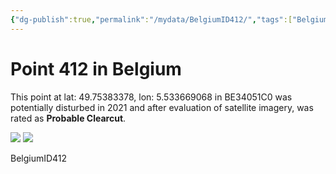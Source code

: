 ```yaml
---
{"dg-publish":true,"permalink":"/mydata/BelgiumID412/","tags":["Belgium","BE34051C0","Wallonie","lossyear2021"]}
---
```



# Point 412 in Belgium

This point at lat: 49.75383378, lon: 5.533669068 in BE34051C0 was potentially disturbed in 2021 and after evaluation of satellite imagery, was rated as **Probable Clearcut**.

<div class='juxtapose' data-showcredits='false'>
<img src='https://baserow-backend-production20240528124524339000000001.s3.amazonaws.com/user_files/KpBVrYCRy1QuclYnkvlnEMzJuzH1fk7q_0b29924b9fa8f3c5cd37ce30b2adae69c4742ba0b2626d590f7f2102dd50cbd1.png' data-label='September 2015' />
<img src='https://baserow-backend-production20240528124524339000000001.s3.amazonaws.com/user_files/V4russ7C5eUhCch1wofpgRMQyQLhVB83_f0676cb7ccc7763d3a52cb8dac5b907f2276963d69d14691ce0fe3c6ee06ae66.png' data-label='May 2020' />
</div>

BelgiumID412